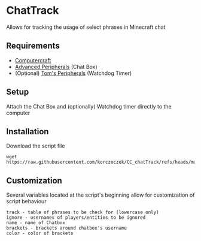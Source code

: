 # ChatTrack
Allows for tracking the usage of select phrases in Minecraft chat

## Requirements
 - [Computercraft](https://modrinth.com/mod/cc-tweaked)
 - [Advanced Peripherals](https://modrinth.com/mod/advancedperipherals) (Chat Box)
 - (Optional) [Tom's Peripherals](https://modrinth.com/mod/toms-peripherals) (Watchdog Timer)

## Setup
Attach the Chat Box and (optionally) Watchdog timer directly to the computer

## Installation
Download the script file
```
wget https://raw.githubusercontent.com/korczoczek/CC_chatTrack/refs/heads/main/track.lua
```

## Customization
Several variables located at the script's beginning allow for customization of script behaviour
```
track - table of phrases to be check for (lowercase only)
ignore - usernames of players/entities to be ignored
name - name of Chatbox
brackets - brackets around chatbox's username
color - color of brackets
```


